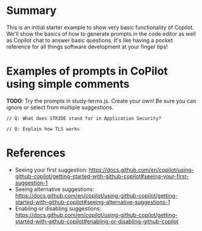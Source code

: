 # Summary

This is an initial starter example to show very basic functionality of Copilot. We'll show the basics of how to generate prompts in the code editor as well as Copilot chat to answer basic questions. It's like having a pocket reference for all things software development at your finger tips!

# Examples of prompts in CoPilot using simple comments

**TODO**: Try the prompts in study-terms.js. Create your own! Be sure you can ignore or select from multiple suggestions.

`// Q: What does STRIDE stand for in Application Security?`

`// Q: Explain how TLS works`

# References

* Seeing your first suggestion: https://docs.github.com/en/copilot/using-github-copilot/getting-started-with-github-copilot#seeing-your-first-suggestion-1
* Seeing alternative suggestions: https://docs.github.com/en/copilot/using-github-copilot/getting-started-with-github-copilot#seeing-alternative-suggestions-1
* Enabling or disabling suggestions: https://docs.github.com/en/copilot/using-github-copilot/getting-started-with-github-copilot#enabling-or-disabling-github-copilot
